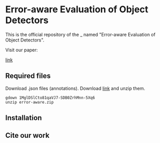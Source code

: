 # Error-aware Evaluation of Object Detectors

This is the official repository of the _ named "Error-aware Evaluation of Object Detectors".

Visit our paper:

[link]()

## Required files

Download .json files (annotations). Download [link](https://drive.google.com/drive/folders/1TA9ckrUyOQoYTUSal2k8nQ8xn8PX-z-n?usp=sharing) and unzip them.

```
gdown 1MglDSlCto81qaVJ7-SDB0ZrhMnn-5Xq6
unzip error-aware.zip
```

## Installation

## Cite our work
